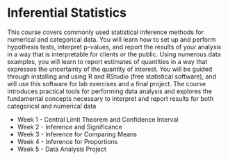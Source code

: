 # Inferential Statistics

This course covers commonly used statistical inference methods for numerical and categorical data. You will learn how to set up and perform hypothesis tests, interpret p-values, and report the results of your analysis in a way that is interpretable for clients or the public. Using numerous data examples, you will learn to report estimates of quantities in a way that expresses the uncertainty of the quantity of interest. You will be guided through installing and using R and RStudio (free statistical software), and will use this software for lab exercises and a final project. The course introduces practical tools for performing data analysis and explores the fundamental concepts necessary to interpret and report results for both categorical and numerical data


* Week 1 - Central Limit Theorem and Confidence Interval
* Week 2 - Inference and Significance
* Week 3 - Inference for Comparing Means
* Week 4 - Inference for Proportions
* Week 5 - Data Analysis Project
